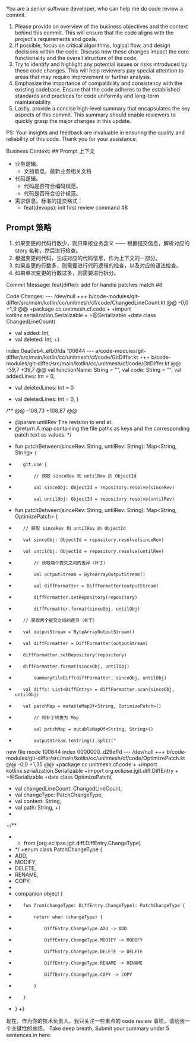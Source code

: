 You are a senior software developer, who can help me do code review a commit.

1. Please provide an overview of the business objectives and the context behind this commit. This will ensure that the code aligns with the project's requirements and goals.
1. If possible, focus on critical algorithms, logical flow, and design decisions within the code. Discuss how these changes impact the core functionality and the overall structure of the code.
1. Try to identify and highlight any potential issues or risks introduced by these code changes. This will help reviewers pay special attention to areas that may require improvement or further analysis.
1. Emphasize the importance of compatibility and consistency with the existing codebase. Ensure that the code adheres to the established standards and practices for code uniformity and long-term maintainability.
1. Lastly, provide a concise high-level summary that encapsulates the key aspects of this commit. This summary should enable reviewers to quickly grasp the major changes in this update.

PS: Your insights and feedback are invaluable in ensuring the quality and reliability of this code. Thank you for your assistance.

Business Context: ## Prompt 上下文

- 业务逻辑。
    - 文档信息。最新业务相关文档
- 代码逻辑。
    - 代码是否符合编码规范。
    - 代码是否符合设计规范。
- 需求信息。标准的提交格式：
    - feat(devops): init first review command #8

## Prompt 策略

1. 如果变更的代码行数少，则只审核业务含义 —— 根据提交信息，解析对应的 story 名称，然后进行检查。
2. 根据变更的代码，生成对应的代码信息，作为上下文的一部分。
3. 如果变更的行数多，则需要进行代码逻辑的检查，以及对应的语法检查。
4. 如果单次变更的行数过多，则需要进行拆分。

Commit Message: feat(differ): add for handle patches match #8

Code Changes: --- /dev/null
+++ b/code-modules/git-differ/src/main/kotlin/cc/unitmesh/cf/code/ChangedLineCount.kt
@@ -0,0 +1,9 @@
+package cc.unitmesh.cf.code
+
+import kotlinx.serialization.Serializable
+
+@Serializable
+data class ChangedLineCount(
+    val added: Int,
+    val deleted: Int,
     +)

index 0ea0eb4..efb0fda 100644
--- a/code-modules/git-differ/src/main/kotlin/cc/unitmesh/cf/code/GitDiffer.kt
+++ b/code-modules/git-differ/src/main/kotlin/cc/unitmesh/cf/code/GitDiffer.kt
@@ -39,7 +39,7 @@
val functionName: String = "",
val code: String = "",
val addedLines: Int = 0,
-    val deletedLines: Int = 0
+    val deletedLines: Int = 0,
     )

/**
@@ -108,73 +108,87 @@
* @param untilRev The revision to end at.
* @return A map containing the file paths as keys and the corresponding patch text as values.
*/
-    fun patchBetween(sinceRev: String, untilRev: String): Map<String, String> {
-        git.use {
-            // 获取 sinceRev 和 untilRev 的 ObjectId
-            val sinceObj: ObjectId = repository.resolve(sinceRev)
-            val untilObj: ObjectId = repository.resolve(untilRev)
+    fun patchBetween(sinceRev: String, untilRev: String): Map<String, OptimizePatch> {
+        // 获取 sinceRev 和 untilRev 的 ObjectId
+        val sinceObj: ObjectId = repository.resolve(sinceRev)
+        val untilObj: ObjectId = repository.resolve(untilRev)

-            // 获取两个提交之间的差异（补丁）
-            val outputStream = ByteArrayOutputStream()
-            val diffFormatter = DiffFormatter(outputStream)
-            diffFormatter.setRepository(repository)
-            diffFormatter.format(sinceObj, untilObj)
+        // 获取两个提交之间的差异（补丁）
+        val outputStream = ByteArrayOutputStream()
+        val diffFormatter = DiffFormatter(outputStream)
+        diffFormatter.setRepository(repository)
+        diffFormatter.format(sinceObj, untilObj)

-            summaryFileDiff(diffFormatter, sinceObj, untilObj)
+        val diffs: List<DiffEntry> = diffFormatter.scan(sinceObj, untilObj)
+        val patchMap = mutableMapOf<String, OptimizePatch>()

-            // 将补丁转换为 Map
-            val patchMap = mutableMapOf<String, String>()
-            outputStream.toString().split("
new file mode 100644
index 0000000..d29effd
--- /dev/null
+++ b/code-modules/git-differ/src/main/kotlin/cc/unitmesh/cf/code/OptimizePatch.kt
@@ -0,0 +1,35 @@
+package cc.unitmesh.cf.code
+
+import kotlinx.serialization.Serializable
+import org.eclipse.jgit.diff.DiffEntry
+
+@Serializable
+data class OptimizePatch(
+    val changedLineCount: ChangedLineCount,
+    val changeType: PatchChangeType,
+    val content: String,
+    val path: String,
     +)
+
+/**
+ * from [org.eclipse.jgit.diff.DiffEntry.ChangeType]
+ */
  +enum class PatchChangeType {
+    ADD,
+    MODIFY,
+    DELETE,
+    RENAME,
+    COPY;
+
+    companion object {
+        fun from(changeType: DiffEntry.ChangeType): PatchChangeType {
+            return when (changeType) {
+                DiffEntry.ChangeType.ADD -> ADD
+                DiffEntry.ChangeType.MODIFY -> MODIFY
+                DiffEntry.ChangeType.DELETE -> DELETE
+                DiffEntry.ChangeType.RENAME -> RENAME
+                DiffEntry.ChangeType.COPY -> COPY
+            }
+        }
+    }
     +}

现在，作为你的技术负责人，我只关注一些重点的 code review 事项，请给我一个关键性的总结。
Take deep breath, Submit your summary under 5 sentences in here:
